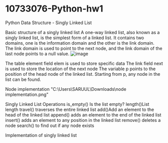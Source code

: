 # 10733076-Python-hw1
Python Data Structure - Singly Linked List

Basic structure of a singly linked list
A one-way linked list, also known as a singly linked list, is the simplest form of a linked list. It contains two domains, one is the information domain and the other is the link domain. The link domain is used to point to the next node, and the link domain of the last node points to a null value.
![image](https://github.com/user-attachments/assets/6665e08e-15ee-4047-a116-01437b13dfb9)

The table element field elem is used to store specific data
The link field next is used to store the location of the next node
The variable p points to the position of the head node of the linked list. Starting from p, any node in the list can be found.

Node implementation 
"C:\Users\SARUUL\Downloads\node  implementation.png"


Singly Linked List Operations
is_empty() Is the list empty?
length()List length
travel() traverses the entire linked list
add()Add an element to the head of the linked list
append() adds an element to the end of the linked list
insert() adds an element to any position in the linked list
remove() deletes a node
search() to find out if any node exists


Implementation of singly linked list 
